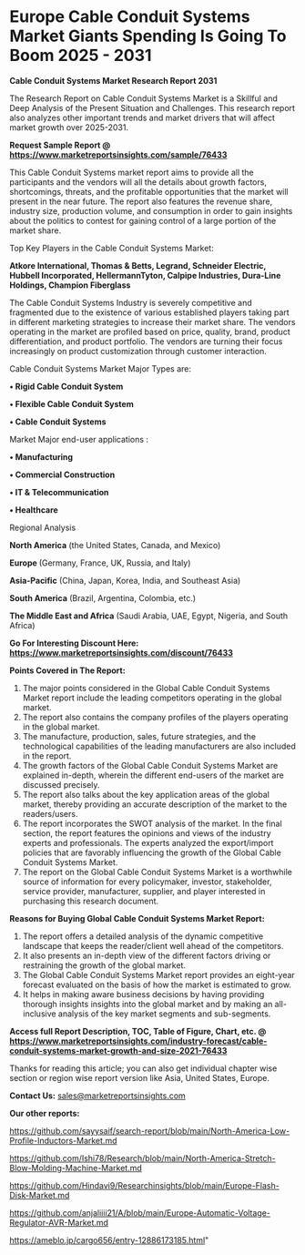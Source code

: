# Europe Cable Conduit Systems Market Giants Spending Is Going To Boom 2025 - 2031

<strong>Cable Conduit Systems Market Research Report 2031</strong>

The Research Report on Cable Conduit Systems Market is a Skillful and Deep Analysis of the Present Situation and Challenges. This research report also analyzes other important trends and market drivers that will affect market growth over 2025-2031.

<strong>Request Sample Report @ <a href=https://www.marketreportsinsights.com/sample/76433>https://www.marketreportsinsights.com/sample/76433</a></strong>

This Cable Conduit Systems market report aims to provide all the participants and the vendors will all the details about growth factors, shortcomings, threats, and the profitable opportunities that the market will present in the near future. The report also features the revenue share, industry size, production volume, and consumption in order to gain insights about the politics to contest for gaining control of a large portion of the market share.

Top Key Players in the Cable Conduit Systems Market:

<strong>Atkore International, Thomas & Betts, Legrand, Schneider Electric, Hubbell Incorporated, HellermannTyton, Calpipe Industries, Dura-Line Holdings, Champion Fiberglass</strong>

The Cable Conduit Systems Industry is severely competitive and fragmented due to the existence of various established players taking part in different marketing strategies to increase their market share. The vendors operating in the market are profiled based on price, quality, brand, product differentiation, and product portfolio. The vendors are turning their focus increasingly on product customization through customer interaction.

Cable Conduit Systems Market Major Types are:

<strong>• Rigid Cable Conduit System

• Flexible Cable Conduit System

• Cable Conduit Systems</strong>

Market Major end-user applications :

<strong>• Manufacturing

• Commercial Construction

• IT & Telecommunication

• Healthcare</strong>

Regional Analysis

</u><strong><b>North America</b></strong> (the United States, Canada, and Mexico)

<strong><b>Europe </b></strong>(Germany, France, UK, Russia, and Italy)

<strong><b>Asia-Pacific</b></strong> (China, Japan, Korea, India, and Southeast Asia)

<strong><b>South America</b></strong> (Brazil, Argentina, Colombia, etc.)

<strong><b>The Middle East and Africa</b></strong> (Saudi Arabia, UAE, Egypt, Nigeria, and South Africa)

<strong>Go For Interesting Discount Here: <a href=https://www.marketreportsinsights.com/discount/76433>https://www.marketreportsinsights.com/discount/76433</a></strong>

<strong>Points Covered in The Report:</strong>
<ol>
  <li>The major points considered in the Global Cable Conduit Systems Market report include the leading competitors operating in the global market.</li>
  <li>The report also contains the company profiles of the players operating in the global market.</li>
  <li>The manufacture, production, sales, future strategies, and the technological capabilities of the leading manufacturers are also included in the report.</li>
  <li>The growth factors of the Global Cable Conduit Systems Market are explained in-depth, wherein the different end-users of the market are discussed precisely.</li>
  <li>The report also talks about the key application areas of the global market, thereby providing an accurate description of the market to the readers/users.</li>
  <li>The report incorporates the SWOT analysis of the market. In the final section, the report features the opinions and views of the industry experts and professionals. The experts analyzed the export/import policies that are favorably influencing the growth of the Global Cable Conduit Systems Market.</li>
  <li>The report on the Global Cable Conduit Systems Market is a worthwhile source of information for every policymaker, investor, stakeholder, service provider, manufacturer, supplier, and player interested in purchasing this research document.</li>
</ol>
<strong>Reasons for Buying Global Cable Conduit Systems Market Report:</strong>

<ol>
  <li>The report offers a detailed analysis of the dynamic competitive landscape that keeps the reader/client well ahead of the competitors.</li>
  <li>It also presents an in-depth view of the different factors driving or restraining the growth of the global market.</li>
  <li>The Global Cable Conduit Systems Market report provides an eight-year forecast evaluated on the basis of how the market is estimated to grow.</li>
  <li>It helps in making aware business decisions by having providing thorough insights insights into the global market and by making an all-inclusive analysis of the key market segments and sub-segments.</li>
</ol>
<strong>Access full Report Description, TOC, Table of Figure, Chart, etc. @ <a href=https://www.marketreportsinsights.com/industry-forecast/cable-conduit-systems-market-growth-and-size-2021-76433>https://www.marketreportsinsights.com/industry-forecast/cable-conduit-systems-market-growth-and-size-2021-76433</a></strong>


Thanks for reading this article; you can also get individual chapter wise section or region wise report version like Asia, United States, Europe.

<strong>Contact Us:</strong>
sales@marketreportsinsights.com

<strong>Our other reports:</strong>

<a href=https://github.com/sayysaif/search-report/blob/main/North-America-Low-Profile-Inductors-Market.md>https://github.com/sayysaif/search-report/blob/main/North-America-Low-Profile-Inductors-Market.md</a>

<a href=https://github.com/Ishi78/Research/blob/main/North-America-Stretch-Blow-Molding-Machine-Market.md>https://github.com/Ishi78/Research/blob/main/North-America-Stretch-Blow-Molding-Machine-Market.md</a>

<a href=https://github.com/Hindavi9/Researchinsights/blob/main/Europe-Flash-Disk-Market.md>https://github.com/Hindavi9/Researchinsights/blob/main/Europe-Flash-Disk-Market.md</a>

<a href=https://github.com/anjaliiii21/A/blob/main/Europe-Automatic-Voltage-Regulator-AVR-Market.md>https://github.com/anjaliiii21/A/blob/main/Europe-Automatic-Voltage-Regulator-AVR-Market.md</a>

<a href=https://ameblo.jp/cargo656/entry-12886173185.html>https://ameblo.jp/cargo656/entry-12886173185.html</a>"
